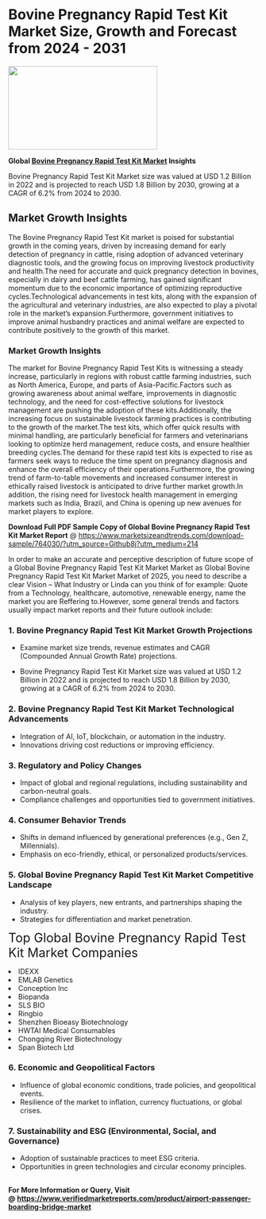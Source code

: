 <H1>Bovine Pregnancy Rapid Test Kit Market Size, Growth and Forecast from 2024 - 2031</H1><img class="aligncenter size-medium wp-image-584254" src="https://thirdeyenews.in/wp-content/uploads/2024/09/Global-Market-Research-300x168.jpeg" alt="" width="300" height="168" /><p><strong>Global&nbsp;<a href="https://www.marketsizeandtrends.com/download-sample/764030/?utm_source=Github8j?utm_medium=214">Bovine Pregnancy Rapid Test Kit Market</a> Insights</strong></p><p>Bovine Pregnancy Rapid Test Kit Market size was valued at USD 1.2 Billion in 2022 and is projected to reach USD 1.8 Billion by 2030, growing at a CAGR of 6.2% from 2024 to 2030.</p><p><h2>Market Growth Insights</h2> The Bovine Pregnancy Rapid Test Kit market is poised for substantial growth in the coming years, driven by increasing demand for early detection of pregnancy in cattle, rising adoption of advanced veterinary diagnostic tools, and the growing focus on improving livestock productivity and health.The need for accurate and quick pregnancy detection in bovines, especially in dairy and beef cattle farming, has gained significant momentum due to the economic importance of optimizing reproductive cycles.Technological advancements in test kits, along with the expansion of the agricultural and veterinary industries, are also expected to play a pivotal role in the market’s expansion.Furthermore, government initiatives to improve animal husbandry practices and animal welfare are expected to contribute positively to the growth of this market. <h3>Market Growth Insights</h3> The market for Bovine Pregnancy Rapid Test Kits is witnessing a steady increase, particularly in regions with robust cattle farming industries, such as North America, Europe, and parts of Asia-Pacific.Factors such as growing awareness about animal welfare, improvements in diagnostic technology, and the need for cost-effective solutions for livestock management are pushing the adoption of these kits.Additionally, the increasing focus on sustainable livestock farming practices is contributing to the growth of the market.The test kits, which offer quick results with minimal handling, are particularly beneficial for farmers and veterinarians looking to optimize herd management, reduce costs, and ensure healthier breeding cycles.The demand for these rapid test kits is expected to rise as farmers seek ways to reduce the time spent on pregnancy diagnosis and enhance the overall efficiency of their operations.Furthermore, the growing trend of farm-to-table movements and increased consumer interest in ethically raised livestock is anticipated to drive further market growth.In addition, the rising need for livestock health management in emerging markets such as India, Brazil, and China is opening up new avenues for market players to explore.</p><p><span class=""><strong>Download Full PDF Sample Copy of Global Bovine Pregnancy Rapid Test Kit Market Report</strong> @ <a href="https://www.marketsizeandtrends.com/download-sample/764030/?utm_source=Github8j?utm_medium=214" target="_blank">https://www.marketsizeandtrends.com/download-sample/764030/?utm_source=Github8j?utm_medium=214</a></span></p><p>In order to make an accurate and perceptive description of future scope of a Global&nbsp;Bovine Pregnancy Rapid Test Kit Market Market as Global&nbsp;Bovine Pregnancy Rapid Test Kit Market Market of 2025, you need to describe a clear Vision &ndash; What Industry or Linda can you think of for example: Quote from a Technology, healthcare, automotive, renewable energy, name the market you are Reffering to.However, some general trends and factors usually impact market reports and their future outlook include:</p><h3>1.&nbsp;<strong>Bovine Pregnancy Rapid Test Kit Market Growth Projections</strong></h3><ul><li>Examine market size trends, revenue estimates and CAGR (Compounded Annual Growth Rate) projections.</li><li><p>Bovine Pregnancy Rapid Test Kit Market size was valued at USD 1.2 Billion in 2022 and is projected to reach USD 1.8 Billion by 2030, growing at a CAGR of 6.2% from 2024 to 2030.</p></li></ul><h3>2.&nbsp;<strong>Bovine Pregnancy Rapid Test Kit Market Technological Advancements</strong></h3><ul><li>Integration of AI, IoT, blockchain, or automation in the industry.</li><li>Innovations driving cost reductions or improving efficiency.</li></ul><h3>3.&nbsp;<strong>Regulatory and Policy Changes</strong></h3><ul><li>Impact of global and regional regulations, including sustainability and carbon-neutral goals.</li><li>Compliance challenges and opportunities tied to government initiatives.</li></ul><h3>4.&nbsp;<strong>Consumer Behavior Trends</strong></h3><ul><li>Shifts in demand influenced by generational preferences (e.g., Gen Z, Millennials).</li><li>Emphasis on eco-friendly, ethical, or personalized products/services.</li></ul><h3>5.&nbsp;<strong>Global Bovine Pregnancy Rapid Test Kit Market Competitive Landscape</strong></h3><ul><li>Analysis of key players, new entrants, and partnerships shaping the industry.</li><li>Strategies for differentiation and market penetration.</li></ul><p data-pm-slice="1 1 []"><span style="color: inherit; font-family: inherit; font-size: 25px;">Top Global Bovine Pregnancy Rapid Test Kit Market Companies</span></p><div class="" data-test-id=""><p><li>IDEXX</li><li> EMLAB Genetics</li><li> Conception Inc</li><li> Biopanda</li><li> SLS BIO</li><li> Ringbio</li><li> Shenzhen Bioeasy Biotechnology</li><li> HWTAI Medical Consumables</li><li> Chongqing River Biotechnology</li><li> Span Biotech Ltd</li></p></div><h3>6.&nbsp;<strong>Economic and Geopolitical Factors</strong></h3><ul><li>Influence of global economic conditions, trade policies, and geopolitical events.</li><li>Resilience of the market to inflation, currency fluctuations, or global crises.</li></ul><h3>7.&nbsp;<strong>Sustainability and ESG (Environmental, Social, and Governance)</strong></h3><ul><li>Adoption of sustainable practices to meet ESG criteria.</li><li>Opportunities in green technologies and circular economy principles.</li></ul><h2><strong style="font-size: 14px;">For More Information or Query, Visit @&nbsp;</strong><a style="background-color: #ffffff; font-size: 14px;" href="https://www.marketsizeandtrends.com/report/bovine-pregnancy-rapid-test-kit-market/" target="_blank">https://www.verifiedmarketreports.com/product/airport-passenger-boarding-bridge-market</a></h2>